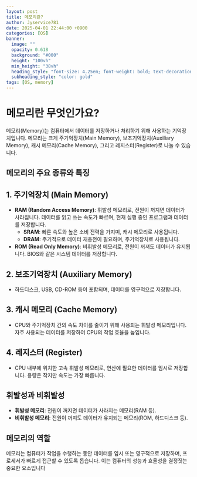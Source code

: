 ```yaml
---
layout: post
title: 메모리란?
author: Jyservice781
date: 2025-04-01 22:44:00 +0900 
categories: [OS]
banner:
  image: ""
  opacity: 0.618
  background: "#000"
  height: "100vh"
  min_height: "38vh"
  heading_style: "font-size: 4.25em; font-weight: bold; text-decoration: underline"
  subheading_style: "color: gold"
tags: [OS, memory]
---
```


# 메모리란 무엇인가요?

메모리(Memory)는 컴퓨터에서 데이터를 저장하거나 처리하기 위해 사용하는 기억장치입니다. 메모리는 크게 주기억장치(Main Memory), 보조기억장치(Auxiliary Memory), 캐시 메모리(Cache Memory), 그리고 레지스터(Register)로 나눌 수 있습니다.

## **메모리의 주요 종류와 특징**

## **1. 주기억장치 (Main Memory)**

- **RAM (Random Access Memory)**: 휘발성 메모리로, 전원이 꺼지면 데이터가 사라집니다. 데이터를 읽고 쓰는 속도가 빠르며, 현재 실행 중인 프로그램과 데이터를 저장합니다.
    - **SRAM**: 빠른 속도와 높은 소비 전력을 가지며, 캐시 메모리로 사용됩니다.
    - **DRAM**: 주기적으로 데이터 재충전이 필요하며, 주기억장치로 사용됩니다.
- **ROM (Read Only Memory)**: 비휘발성 메모리로, 전원이 꺼져도 데이터가 유지됩니다. BIOS와 같은 시스템 데이터를 저장합니다.

## **2. 보조기억장치 (Auxiliary Memory)**

- 하드디스크, USB, CD-ROM 등이 포함되며, 데이터를 영구적으로 저장합니다.

## **3. 캐시 메모리 (Cache Memory)**

- CPU와 주기억장치 간의 속도 차이를 줄이기 위해 사용되는 휘발성 메모리입니다. 자주 사용되는 데이터를 저장하여 CPU의 작업 효율을 높입니다.

## **4. 레지스터 (Register)**

- CPU 내부에 위치한 고속 휘발성 메모리로, 연산에 필요한 데이터를 임시로 저장합니다. 용량은 작지만 속도는 가장 빠릅니다.

## **휘발성과 비휘발성**

- **휘발성 메모리**: 전원이 꺼지면 데이터가 사라지는 메모리(RAM 등).
- **비휘발성 메모리**: 전원이 꺼져도 데이터가 유지되는 메모리(ROM, 하드디스크 등).

## **메모리의 역할**

메모리는 컴퓨터가 작업을 수행하는 동안 데이터를 임시 또는 영구적으로 저장하며, 프로세서가 빠르게 접근할 수 있도록 돕습니다. 이는 컴퓨터의 성능과 효율성을 결정짓는 중요한 요소입니다